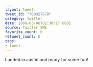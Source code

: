 ```yaml
---
layout: tweet
tweet_id: "768327678"
category: twitter
date: 2008-03-08T02:38:17.000Z
source: Twitter SMS
favorite_count: 0
retweet_count: 0
tags:
- tweet
---
```


Landed in austin and ready for some fun!
